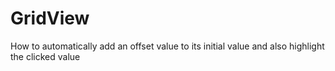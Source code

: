 # GridView
How to automatically add an offset value to its initial value and also highlight the clicked value
